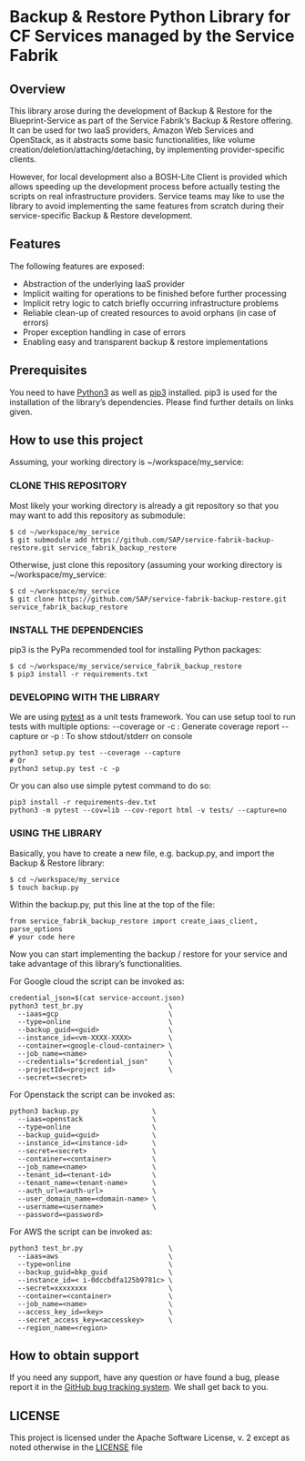 # Backup & Restore Python Library for CF Services managed by the Service Fabrik 

## Overview
This library arose during the development of Backup & Restore for the Blueprint-Service as part of the Service Fabrik‘s Backup & Restore offering. It can be used for two IaaS providers, Amazon Web Services and OpenStack, as it abstracts some basic functionalities, like volume creation/deletion/attaching/detaching, by implementing provider-specific clients. 

  However, for local development also a BOSH-Lite Client is provided which allows speeding up the development process before actually testing the scripts on real infrastructure providers. Service teams may like to use the library to avoid implementing the same features from scratch during their service-specific Backup & Restore development.

## Features

The following features are exposed:

- Abstraction of the underlying IaaS provider
- Implicit waiting for operations to be finished before further processing
- Implicit retry logic to catch briefly occurring infrastructure problems
- Reliable clean-up of created resources to avoid orphans (in case of errors)
- Proper exception handling in case of errors
- Enabling easy and transparent backup & restore implementations

## Prerequisites

You need to have [Python3](https://www.python.org/downloads/) as well as [pip3](https://pip.pypa.io/en/stable/installing/) installed. pip3 is used for the installation of the library’s dependencies. Please find further details on links given.


## How to use this project

Assuming, your working directory is ~/workspace/my_service:

### CLONE THIS REPOSITORY

Most likely your working directory is already a git repository so that you may want to add this repository as submodule:
```
$ cd ~/workspace/my_service
$ git submodule add https://github.com/SAP/service-fabrik-backup-restore.git service_fabrik_backup_restore
```
Otherwise, just clone this repository (assuming your working directory is ~/workspace/my_service:
```
$ cd ~/workspace/my_service
$ git clone https://github.com/SAP/service-fabrik-backup-restore.git service_fabrik_backup_restore
```

### INSTALL THE DEPENDENCIES

pip3 is the PyPa recommended tool for installing Python packages:
```
$ cd ~/workspace/my_service/service_fabrik_backup_restore
$ pip3 install -r requirements.txt
```

### DEVELOPING WITH THE LIBRARY
We are using [pytest](https://pytest.readthedocs.io/en/2.7.3/index.html) as a unit tests framework. You can use setup tool to run tests with multiple options:
--coverage or -c : Generate coverage report
--capture or -p : To show stdout/stderr on console
```
python3 setup.py test --coverage --capture
# Or
python3 setup.py test -c -p
```
Or you can also use simple pytest command to do so:
```
pip3 install -r requirements-dev.txt
python3 -m pytest --cov=lib --cov-report html -v tests/ --capture=no
```

### USING THE LIBRARY

Basically, you have to create a new file, e.g. backup.py, and import the Backup & Restore library:
```
$ cd ~/workspace/my_service
$ touch backup.py
```
Within the backup.py, put this line at the top of the file:
```
from service_fabrik_backup_restore import create_iaas_client, parse_options
# your code here
```
Now you can start implementing the backup / restore for your service and take advantage of this library’s functionalities.

For Google cloud the script can be invoked as:
```
credential_json=$(cat service-account.json)
python3 test_br.py                     \
  --iaas=gcp                           \
  --type=online                        \
  --backup_guid=<guid>                 \
  --instance_id=<vm-XXXX-XXXX>         \
  --container=<google-cloud-container> \
  --job_name=<name>                    \
  --credentials="$credential_json"     \
  --projectId=<project id>             \
  --secret=<secret>
```

For Openstack the script can be invoked as:
```
python3 backup.py                  \
  --iaas=openstack                 \
  --type=online                    \
  --backup_guid=<guid>             \
  --instance_id=<instance-id>      \
  --secret=<secret>                \
  --container=<container>          \
  --job_name=<name>                \
  --tenant_id=<tenant-id>          \
  --tenant_name=<tenant-name>      \
  --auth_url=<auth-url>            \
  --user_domain_name=<domain-name> \
  --username=<username>            \
  --password=<password>
```

For AWS the script can be invoked as:

```
python3 test_br.py                     \
  --iaas=aws                           \
  --type=online                        \
  --backup_guid=bkp_guid               \
  --instance_id=< i-0dccbdfa125b9781c> \
  --secret=xxxxxxxx                    \
  --container=<container>              \
  --job_name=<name>                    \
  --access_key_id=<key>                \
  --secret_access_key=<accesskey>      \
  --region_name=<region>
```

## How to obtain support
 
If you need any support, have any question or have found a bug, please report it in the [GitHub bug tracking system](https://github.com/sap/service-fabrik-backup-restore/issues). We shall get back to you.

## LICENSE

This project is licensed under the Apache Software License, v. 2 except as noted otherwise in the [LICENSE](LICENSE) file
